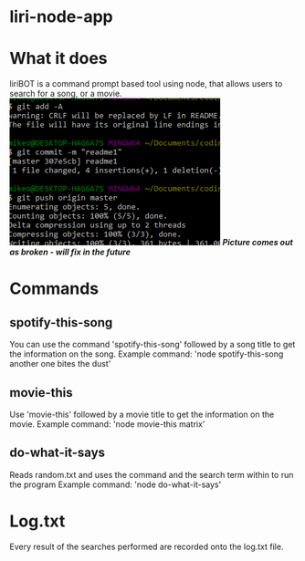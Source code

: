 # liri-node-app

# What it does
liriBOT is a command prompt based tool using node, that allows users to search for a song, or a movie.
![Test](./images/test.png?raw=true "Test1")
***Picture comes out as broken - will fix in the future***

# Commands
## spotify-this-song <song title>
You can use the command 'spotify-this-song' followed by a song title to get the information on the song.
Example command: 'node spotify-this-song another one bites the dust'
## movie-this <movie title>
Use 'movie-this' followed by a movie title to get the information on the movie.
Example command: 'node movie-this matrix'
## do-what-it-says
Reads random.txt and uses the command and the search term within to run the program
Example command: 'node do-what-it-says'

# Log.txt
Every result of the searches performed are recorded onto the log.txt file.